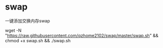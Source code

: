 # swap
一键添加交换内存swap


wget -N "https://raw.githubusercontent.com/qzhome2102/swap/master/swap.sh" && chmod +x swap.sh && ./swap.sh
